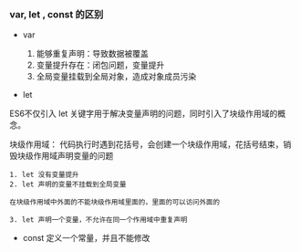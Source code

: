 ### var, let , const 的区别

- var 
    1. 能够重复声明：导致数据被覆盖
    2. 变量提升存在：闭包问题，变量提升
    3. 全局变量挂载到全局对象，造成对象成员污染

- let 

ES6不仅引入 let 关键字用于解决变量声明的问题，同时引入了块级作用域的概念。

块级作用域： 代码执行时遇到花括号，会创建一个块级作用域，花括号结束，销毁块级作用域声明变量的问题

    1. let 没有变量提升
    2. let 声明的变量不挂载到全局变量

    在块级作用域中外面的不能块级作用域里面的，里面的可以访问外面的

    3. let 声明一个变量，不允许在同一个作用域中重复声明

- const
    定义一个常量，并且不能修改
